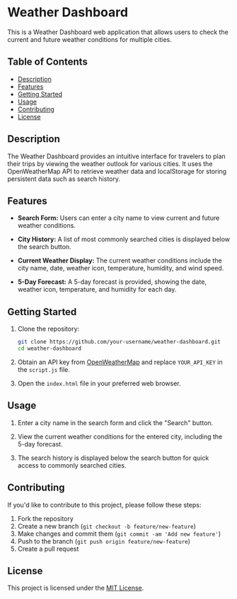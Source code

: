 # Weather Dashboard

This is a Weather Dashboard web application that allows users to check the current and future weather conditions for multiple cities.

## Table of Contents

- [Description](#description)
- [Features](#features)
- [Getting Started](#getting-started)
- [Usage](#usage)
- [Contributing](#contributing)
- [License](#license)

## Description

The Weather Dashboard provides an intuitive interface for travelers to plan their trips by viewing the weather outlook for various cities. It uses the OpenWeatherMap API to retrieve weather data and localStorage for storing persistent data such as search history.

## Features

- **Search Form:** Users can enter a city name to view current and future weather conditions.

- **City History:** A list of most commonly searched cities is displayed below the search button.

- **Current Weather Display:** The current weather conditions include the city name, date, weather icon, temperature, humidity, and wind speed.

- **5-Day Forecast:** A 5-day forecast is provided, showing the date, weather icon, temperature, and humidity for each day.

## Getting Started

1. Clone the repository:
    ```bash
    git clone https://github.com/your-username/weather-dashboard.git
    cd weather-dashboard
    ```

2. Obtain an API key from [OpenWeatherMap](https://openweathermap.org/) and replace `YOUR_API_KEY` in the `script.js` file.

3. Open the `index.html` file in your preferred web browser.

## Usage

1. Enter a city name in the search form and click the "Search" button.

2. View the current weather conditions for the entered city, including the 5-day forecast.

3. The search history is displayed below the search button for quick access to commonly searched cities.

## Contributing

If you'd like to contribute to this project, please follow these steps:

1. Fork the repository
2. Create a new branch (`git checkout -b feature/new-feature`)
3. Make changes and commit them (`git commit -am 'Add new feature'`)
4. Push to the branch (`git push origin feature/new-feature`)
5. Create a pull request

## License

This project is licensed under the [MIT License](LICENSE).

